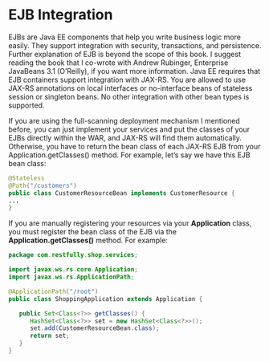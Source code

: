# EJB Integration


EJBs are Java EE components that help you write business logic more easily. They support integration with security, transactions, and persistence. Further explanation of EJB is beyond the scope of this book. I suggest reading the book that I co-wrote with Andrew Rubinger, Enterprise JavaBeans 3.1 (O’Reilly), if you want more information. Java EE requires that EJB containers support integration with JAX-RS. You are allowed to use JAX-RS annotations on local interfaces or no-interface beans of stateless session or singleton beans. No other integration with other bean types is supported.


If you are using the full-scanning deployment mechanism I mentioned before, you can just implement your services and put the classes of your EJBs directly within the WAR, and JAX-RS will find them automatically. Otherwise, you have to return the bean class of each JAX-RS EJB from your Application.getClasses() method. For example, let’s say we have this EJB bean class:


```Java
@Stateless
@Path("/customers")
public class CustomerResourceBean implements CustomerResource {
...
}
```


If you are manually registering your resources via your **Application** class, you must register the bean class of the EJB via the **Application.getClasses()** method. For example:



```Java
package com.restfully.shop.services;

import javax.ws.rs.core.Application;
import javax.ws.rs.ApplicationPath;

@ApplicationPath("/root")
public class ShoppingApplication extends Application {

   public Set<Class<?>> getClasses() {
      HashSet<Class<?>> set = new HashSet<Class<?>>();
      set.add(CustomerResourceBean.class);
      return set;
   }
}
```
